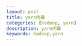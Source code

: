 ```yaml
---
layout: post
title: yarn内幕
categories: [hadoop, yarn]
description: yarn内幕
keywords: hadoop,yarn
---
```


 <meta name="referrer" content="no-referrer"/>
​

​

​

​
